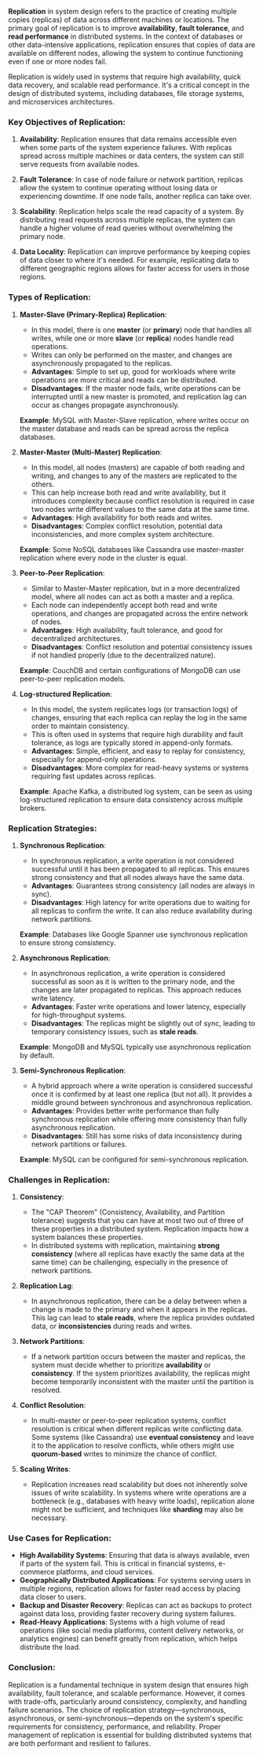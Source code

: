 
**Replication** in system design refers to the practice of creating multiple copies (replicas) of data across different machines or locations. The primary goal of replication is to improve **availability**, **fault tolerance**, and **read performance** in distributed systems. In the context of databases or other data-intensive applications, replication ensures that copies of data are available on different nodes, allowing the system to continue functioning even if one or more nodes fail.

Replication is widely used in systems that require high availability, quick data recovery, and scalable read performance. It's a critical concept in the design of distributed systems, including databases, file storage systems, and microservices architectures.

### Key Objectives of Replication:

1. **Availability**: Replication ensures that data remains accessible even when some parts of the system experience failures. With replicas spread across multiple machines or data centers, the system can still serve requests from available nodes.
    
2. **Fault Tolerance**: In case of node failure or network partition, replicas allow the system to continue operating without losing data or experiencing downtime. If one node fails, another replica can take over.
    
3. **Scalability**: Replication helps scale the read capacity of a system. By distributing read requests across multiple replicas, the system can handle a higher volume of read queries without overwhelming the primary node.
    
4. **Data Locality**: Replication can improve performance by keeping copies of data closer to where it's needed. For example, replicating data to different geographic regions allows for faster access for users in those regions.
    

### Types of Replication:

1. **Master-Slave (Primary-Replica) Replication**:
    
    - In this model, there is one **master** (or **primary**) node that handles all writes, while one or more **slave** (or **replica**) nodes handle read operations.
    - Writes can only be performed on the master, and changes are asynchronously propagated to the replicas.
    - **Advantages**: Simple to set up, good for workloads where write operations are more critical and reads can be distributed.
    - **Disadvantages**: If the master node fails, write operations can be interrupted until a new master is promoted, and replication lag can occur as changes propagate asynchronously.
    
    **Example**: MySQL with Master-Slave replication, where writes occur on the master database and reads can be spread across the replica databases.
    
2. **Master-Master (Multi-Master) Replication**:
    
    - In this model, all nodes (masters) are capable of both reading and writing, and changes to any of the masters are replicated to the others.
    - This can help increase both read and write availability, but it introduces complexity because conflict resolution is required in case two nodes write different values to the same data at the same time.
    - **Advantages**: High availability for both reads and writes.
    - **Disadvantages**: Complex conflict resolution, potential data inconsistencies, and more complex system architecture.
    
    **Example**: Some NoSQL databases like Cassandra use master-master replication where every node in the cluster is equal.
    
3. **Peer-to-Peer Replication**:
    
    - Similar to Master-Master replication, but in a more decentralized model, where all nodes can act as both a master and a replica.
    - Each node can independently accept both read and write operations, and changes are propagated across the entire network of nodes.
    - **Advantages**: High availability, fault tolerance, and good for decentralized architectures.
    - **Disadvantages**: Conflict resolution and potential consistency issues if not handled properly (due to the decentralized nature).
    
    **Example**: CouchDB and certain configurations of MongoDB can use peer-to-peer replication models.
    
4. **Log-structured Replication**:
    
    - In this model, the system replicates logs (or transaction logs) of changes, ensuring that each replica can replay the log in the same order to maintain consistency.
    - This is often used in systems that require high durability and fault tolerance, as logs are typically stored in append-only formats.
    - **Advantages**: Simple, efficient, and easy to replay for consistency, especially for append-only operations.
    - **Disadvantages**: More complex for read-heavy systems or systems requiring fast updates across replicas.
    
    **Example**: Apache Kafka, a distributed log system, can be seen as using log-structured replication to ensure data consistency across multiple brokers.
    

### Replication Strategies:

1. **Synchronous Replication**:
    
    - In synchronous replication, a write operation is not considered successful until it has been propagated to all replicas. This ensures strong consistency and that all nodes always have the same data.
    - **Advantages**: Guarantees strong consistency (all nodes are always in sync).
    - **Disadvantages**: High latency for write operations due to waiting for all replicas to confirm the write. It can also reduce availability during network partitions.
    
    **Example**: Databases like Google Spanner use synchronous replication to ensure strong consistency.
    
2. **Asynchronous Replication**:
    
    - In asynchronous replication, a write operation is considered successful as soon as it is written to the primary node, and the changes are later propagated to replicas. This approach reduces write latency.
    - **Advantages**: Faster write operations and lower latency, especially for high-throughput systems.
    - **Disadvantages**: The replicas might be slightly out of sync, leading to temporary consistency issues, such as **stale reads**.
    
    **Example**: MongoDB and MySQL typically use asynchronous replication by default.
    
3. **Semi-Synchronous Replication**:
    
    - A hybrid approach where a write operation is considered successful once it is confirmed by at least one replica (but not all). It provides a middle ground between synchronous and asynchronous replication.
    - **Advantages**: Provides better write performance than fully synchronous replication while offering more consistency than fully asynchronous replication.
    - **Disadvantages**: Still has some risks of data inconsistency during network partitions or failures.
    
    **Example**: MySQL can be configured for semi-synchronous replication.
    

### Challenges in Replication:

1. **Consistency**:
    
    - The "CAP Theorem" (Consistency, Availability, and Partition tolerance) suggests that you can have at most two out of three of these properties in a distributed system. Replication impacts how a system balances these properties.
    - In distributed systems with replication, maintaining **strong consistency** (where all replicas have exactly the same data at the same time) can be challenging, especially in the presence of network partitions.
2. **Replication Lag**:
    
    - In asynchronous replication, there can be a delay between when a change is made to the primary and when it appears in the replicas. This lag can lead to **stale reads**, where the replica provides outdated data, or **inconsistencies** during reads and writes.
3. **Network Partitions**:
    
    - If a network partition occurs between the master and replicas, the system must decide whether to prioritize **availability** or **consistency**. If the system prioritizes availability, the replicas might become temporarily inconsistent with the master until the partition is resolved.
4. **Conflict Resolution**:
    
    - In multi-master or peer-to-peer replication systems, conflict resolution is critical when different replicas write conflicting data. Some systems (like Cassandra) use **eventual consistency** and leave it to the application to resolve conflicts, while others might use **quorum-based** writes to minimize the chance of conflict.
5. **Scaling Writes**:
    
    - Replication increases read scalability but does not inherently solve issues of write scalability. In systems where write operations are a bottleneck (e.g., databases with heavy write loads), replication alone might not be sufficient, and techniques like **sharding** may also be necessary.

### Use Cases for Replication:

- **High Availability Systems**: Ensuring that data is always available, even if parts of the system fail. This is critical in financial systems, e-commerce platforms, and cloud services.
- **Geographically Distributed Applications**: For systems serving users in multiple regions, replication allows for faster read access by placing data closer to users.
- **Backup and Disaster Recovery**: Replicas can act as backups to protect against data loss, providing faster recovery during system failures.
- **Read-Heavy Applications**: Systems with a high volume of read operations (like social media platforms, content delivery networks, or analytics engines) can benefit greatly from replication, which helps distribute the load.

### Conclusion:

Replication is a fundamental technique in system design that ensures high availability, fault tolerance, and scalable performance. However, it comes with trade-offs, particularly around consistency, complexity, and handling failure scenarios. The choice of replication strategy—synchronous, asynchronous, or semi-synchronous—depends on the system's specific requirements for consistency, performance, and reliability. Proper management of replication is essential for building distributed systems that are both performant and resilient to failures.